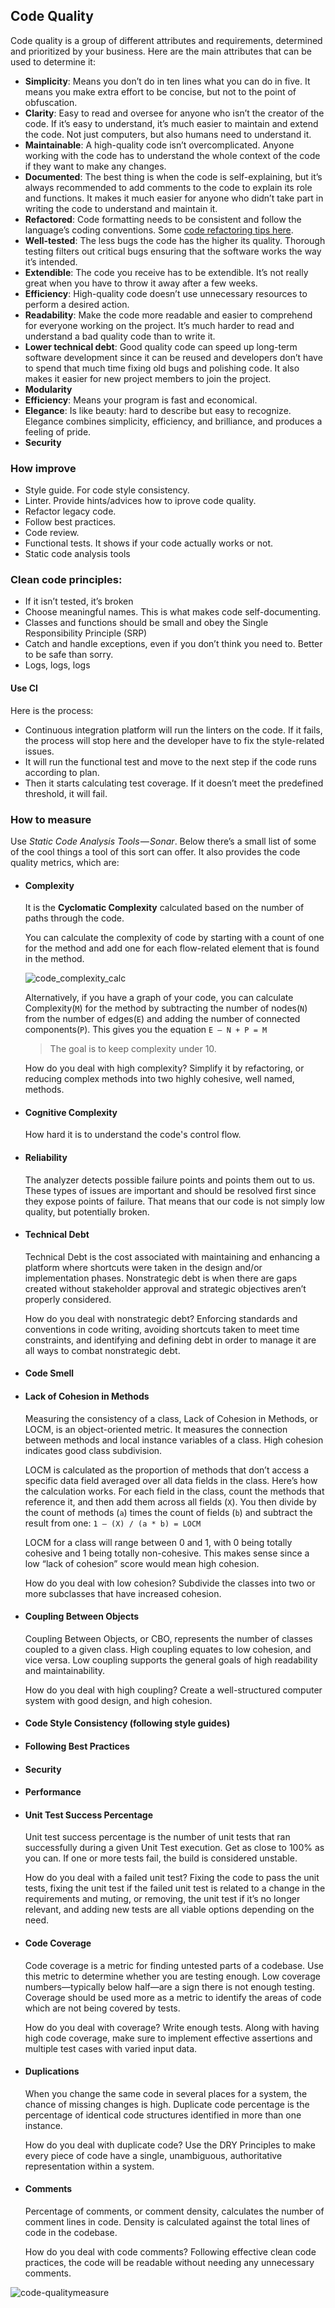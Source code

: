 ## Code Quality
Code quality is a group of different attributes and requirements, determined and prioritized by your business. Here are the main attributes that can be used to determine it:
* __Simplicity__: Means you don’t do in ten lines what you can do in five. It means you make extra effort to be concise, but not to the point of obfuscation.
* __Clarity__: Easy to read and oversee for anyone who isn’t the creator of the code. If it’s easy to understand, it’s much easier to maintain and extend the code. Not just computers, but also humans need to understand it.
* __Maintainable__: A high-quality code isn’t overcomplicated. Anyone working with the code has to understand the whole context of the code if they want to make any changes.
* __Documented__: The best thing is when the code is self-explaining, but it’s always recommended to add comments to the code to explain its role and functions. It makes it much easier for anyone who didn’t take part in writing the code to understand and maintain it.
* __Refactored__: Code formatting needs to be consistent and follow the language’s coding conventions. Some [code refactoring tips here](https://apiumhub.com/tech-blog-barcelona/code-refactoring-techniques/).
* __Well-tested__: The less bugs the code has the higher its quality. Thorough testing filters out critical bugs ensuring that the software works the way it’s intended.
* __Extendible__: The code you receive has to be extendible. It’s not really great when you have to throw it away after a few weeks.
* __Efficiency__: High-quality code doesn’t use unnecessary resources to perform a desired action.
* __Readability__: Make the code more readable and easier to comprehend for everyone working on the project. It’s much harder to read and understand a bad quality code than to write it.
* __Lower technical debt__: Good quality code can speed up long-term software development since it can be reused and developers don’t have to spend that much time fixing old bugs and polishing code. It also makes it easier for new project members to join the project.
* __Modularity__
* __Efficiency__: Means your program is fast and economical.
* __Elegance__: Is like beauty: hard to describe but easy to recognize. Elegance combines simplicity, efficiency, and brilliance, and produces a feeling of pride.
* __Security__


### How improve
* Style guide. For code style consistency.
* Linter. Provide hints/advices how to iprove code quality.
* Refactor legacy code.
* Follow best practices.
* Code review.
* Functional tests. It shows if your code actually works or not.
* Static code analysis tools


### Clean code principles:
* If it isn’t tested, it’s broken
* Choose meaningful names. This is what makes code self-documenting.
* Classes and functions should be small and obey the Single Responsibility Principle (SRP)
* Catch and handle exceptions, even if you don’t think you need to. Better to be safe than sorry.
* Logs, logs, logs


#### Use CI
Here is the process:
* Continuous integration platform will run the linters on the code. If it fails, the process will stop here and the developer have to fix the style-related issues.
* It will run the functional test and move to the next step if the code runs according to plan.
* Then it starts calculating test coverage. If it doesn’t meet the predefined threshold, it will fail.


### How to measure
Use _Static Code Analysis Tools — Sonar_. Below there’s a small list of some of the cool things a tool of this sort can offer. It also provides the code quality metrics, which are:
* #### Complexity

    It is the __Cyclomatic Complexity__ calculated based on the number of paths through the code.

    You can calculate the complexity of code by starting with a count of one for the method and add one for each flow-related element that is found in the method.

    ![code_complexity_calc](./images/code_complexity_calc.png)

    Alternatively, if you have a graph of your code, you can calculate Complexity(`M`) for the method by subtracting the number of nodes(`N`) from the number of edges(`E`) and adding the number of connected components(`P`). This gives you the equation `E – N + P = M`

    > The goal is to keep complexity under 10.

    How do you deal with high complexity? Simplify it by refactoring, or reducing complex methods into two highly cohesive, well named, methods.

* #### Cognitive Complexity

    How hard it is to understand the code's control flow.

* #### Reliability

    The analyzer detects possible failure points and points them out to us. These types of issues are important and should be resolved first since they expose points of failure. That means that our code is not simply low quality, but potentially broken.

* #### Technical Debt

    Technical Debt is the cost associated with maintaining and enhancing a platform where shortcuts were taken in the design and/or implementation phases. Nonstrategic debt is when there are gaps created without stakeholder approval and strategic objectives aren’t properly considered.

    How do you deal with nonstrategic debt? Enforcing standards and conventions in code writing, avoiding shortcuts taken to meet time constraints, and identifying and defining debt in order to manage it are all ways to combat nonstrategic debt.

* #### Code Smell

* #### Lack of Cohesion in Methods

    Measuring the consistency of a class, Lack of Cohesion in Methods, or LOCM, is an object-oriented metric. It measures the connection between methods and local instance variables of a class. High cohesion indicates good class subdivision.

    LOCM is calculated as the proportion of methods that don’t access a specific data field averaged over all data fields in the class. Here’s how the calculation works. For each field in the class, count the methods that reference it, and then add them across all fields (`X`). You then divide by the count of methods (`a`) times the count of fields (`b`) and subtract the result from one: `1 – (X) / (a * b) = LOCM`

    LOCM for a class will range between 0 and 1, with 0 being totally cohesive and 1 being totally non-cohesive. This makes sense since a low “lack of cohesion” score would mean high cohesion.

    How do you deal with low cohesion? Subdivide the classes into two or more subclasses that have increased cohesion.

* #### Coupling Between Objects

    Coupling Between Objects, or CBO, represents the number of classes coupled to a given class. High coupling equates to low cohesion, and vice versa. Low coupling supports the general goals of high readability and maintainability.

    How do you deal with high coupling? Create a well-structured computer system with good design, and high cohesion.

* #### Code Style Consistency (following style guides)

* #### Following Best Practices

* #### Security

* #### Performance

* #### Unit Test Success Percentage

    Unit test success percentage is the number of unit tests that ran successfully during a given Unit Test execution. Get as close to 100% as you can. If one or more tests fail, the build is considered unstable.

    How do you deal with a failed unit test? Fixing the code to pass the unit tests, fixing the unit test if the failed unit test is related to a change in the requirements and muting, or removing, the unit test if it’s no longer relevant, and adding new tests are all viable options depending on the need.

* #### Code Coverage

    Code coverage is a metric for finding untested parts of a codebase. Use this metric to determine whether you are testing enough. Low coverage numbers—typically below half—are a sign there is not enough testing. Coverage should be used more as a metric to identify the areas of code which are not being covered by tests.

    How do you deal with coverage? Write enough tests. Along with having high code coverage, make sure to implement effective assertions and multiple test cases with varied input data.

* #### Duplications

    When you change the same code in several places for a system, the chance of missing changes is high. Duplicate code percentage is the percentage of identical code structures identified in more than one instance.

    How do you deal with duplicate code? Use the DRY Principles to make every piece of code have a single, unambiguous, authoritative representation within a system.

* #### Comments

    Percentage of comments, or comment density, calculates the number of comment lines in code. Density is calculated against the total lines of code in the codebase.

    How do you deal with code comments? Following effective clean code practices, the code will be readable without needing any unnecessary comments.

![code-qualitymeasure](./images/code-qualitymeasure.webp)
